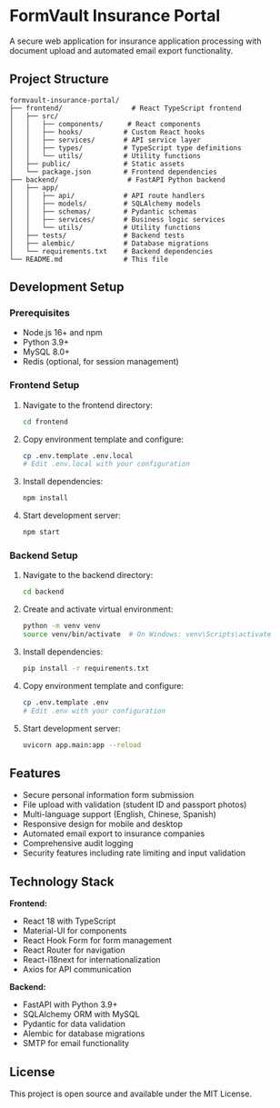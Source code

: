 # FormVault Insurance Portal

A secure web application for insurance application processing with document upload and automated email export functionality.

## Project Structure

```
formvault-insurance-portal/
├── frontend/                 # React TypeScript frontend
│   ├── src/
│   │   ├── components/      # React components
│   │   ├── hooks/          # Custom React hooks
│   │   ├── services/       # API service layer
│   │   ├── types/          # TypeScript type definitions
│   │   └── utils/          # Utility functions
│   ├── public/             # Static assets
│   └── package.json        # Frontend dependencies
├── backend/                 # FastAPI Python backend
│   ├── app/
│   │   ├── api/            # API route handlers
│   │   ├── models/         # SQLAlchemy models
│   │   ├── schemas/        # Pydantic schemas
│   │   ├── services/       # Business logic services
│   │   └── utils/          # Utility functions
│   ├── tests/              # Backend tests
│   ├── alembic/            # Database migrations
│   └── requirements.txt    # Backend dependencies
└── README.md               # This file
```

## Development Setup

### Prerequisites

- Node.js 16+ and npm
- Python 3.9+
- MySQL 8.0+
- Redis (optional, for session management)

### Frontend Setup

1. Navigate to the frontend directory:
   ```bash
   cd frontend
   ```

2. Copy environment template and configure:
   ```bash
   cp .env.template .env.local
   # Edit .env.local with your configuration
   ```

3. Install dependencies:
   ```bash
   npm install
   ```

4. Start development server:
   ```bash
   npm start
   ```

### Backend Setup

1. Navigate to the backend directory:
   ```bash
   cd backend
   ```

2. Create and activate virtual environment:
   ```bash
   python -m venv venv
   source venv/bin/activate  # On Windows: venv\Scripts\activate
   ```

3. Install dependencies:
   ```bash
   pip install -r requirements.txt
   ```

4. Copy environment template and configure:
   ```bash
   cp .env.template .env
   # Edit .env with your configuration
   ```

5. Start development server:
   ```bash
   uvicorn app.main:app --reload
   ```

## Features

- Secure personal information form submission
- File upload with validation (student ID and passport photos)
- Multi-language support (English, Chinese, Spanish)
- Responsive design for mobile and desktop
- Automated email export to insurance companies
- Comprehensive audit logging
- Security features including rate limiting and input validation

## Technology Stack

**Frontend:**
- React 18 with TypeScript
- Material-UI for components
- React Hook Form for form management
- React Router for navigation
- React-i18next for internationalization
- Axios for API communication

**Backend:**
- FastAPI with Python 3.9+
- SQLAlchemy ORM with MySQL
- Pydantic for data validation
- Alembic for database migrations
- SMTP for email functionality

## License

This project is open source and available under the MIT License.